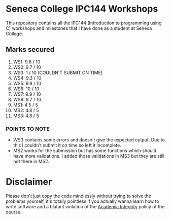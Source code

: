 # Seneca College IPC144 Workshops
This repository contains all the IPC144 (Introduction to programming using C) workshops and milestones that I have done as a student at Seneca College.

## Marks secured
1. WS1: 9.6 / 10
2. WS2: 9.7 / 10
3. WS3: 1 / 10 (COULDN'T SUBMIT ON TIME)
4. WS4: 9.3 / 10
5. WS5: 9.8 / 10
6. WS6: 10 / 10
7. WS7: 9.9 / 10
8. WS8: 9.7 / 10
9. MS1: 4.5 / 5
10. MS2: 4.8 / 5
11. MS3: 4.8 / 5

### POINTS TO NOTE
- WS3 contains some errors and doesn't give the expected output. Due to this I couldn't submit it on time so left it incomplete.
- MS2 works for the submission but has some functions which should have more validations. I added those validations in MS3 but they are still not there in MS2.

# Disclaimer
Please don't just copy the code mindlessly without trying to solve the problems yourself, it's totally pointless if you actually wanna learn how to write software and a blatant violation of the [Academic Integrity](https://www.senecacollege.ca/about/policies/academic-integrity-policy.html) policy of the course.
